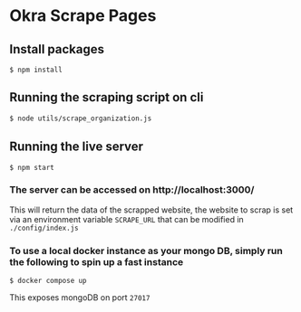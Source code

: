 # Okra Scrape Pages

## Install packages
```shell
$ npm install
```

## Running the scraping script on cli
```bash
$ node utils/scrape_organization.js
```
 
## Running the live server
```shell
$ npm start
```

### The server can be accessed on http://localhost:3000/
This will return the data of the scrapped website, the website to scrap is set via an 
environment variable `SCRAPE_URL` that can be modified in `./config/index.js`

### To use a local docker instance as your mongo DB, simply run the following to spin up a fast instance
```shell
$ docker compose up
```

This exposes mongoDB on port `27017`


